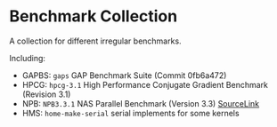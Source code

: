 # Benchmark Collection 
A collection for different irregular benchmarks.

Including:
+ GAPBS: `gaps` GAP Benchmark Suite (Commit 0fb6a472)
+ HPCG: `hpcg-3.1` High Performance Conjugate Gradient Benchmark (Revision 3.1)
+ NPB: `NPB3.3.1` NAS Parallel Benchmark (Version 3.3) [SourceLink](https://www.nas.nasa.gov/software/npb.html)
+ HMS: `home-make-serial` serial implements for some kernels
